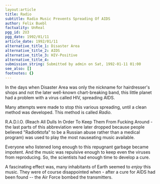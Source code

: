 ```yaml
---
layout:article
title: Radio
subtitle: Radio Music Prevents Spreading Of AIDS
author: Felix Buebl
factuality: UnReal
pgg_id: 2U3
pgg_date: 1992/01/11
article_date: 1992/01/11
alternative_title_1: Disaster Area
alternative_title_2: AIDS
alternative_title_3: HIV-Positive
alternative_title_4: 
submission_string: Submitted by admin on Sat, 1992-01-11 01:00
see_also: []
footnotes: {}
---
```

<div>
<p>In the days when Disaster Area was only the nickname for hairdresser's shops and not the later well-known chart-breaking band, this little planet had a problem with a virus called HIV, spreading AIDS.</p>
<p>Many attempts were made to stop this various spreading, until a clean method was developed. This method is called <em>Radio</em>.</p>
<p>R.A.D.I.O. (Reach All Dulls In Order To Keep Them From Fucking Around - the last parts of this abbreviation were later dropped because people believed "Radiotktofa" to be a Russian abuse rather than a medical program) was used to play the most nauseating music available.</p>
<p>Everyone who listened long enough to this repugnant garbage became impotent. And the music was repulsive enough to keep even the viruses from reproducing. So, the scientists had enough time to develop a cure.</p>
<p>A fascinating effect was, many inhabitants of Earth seemed to <em>enjoy</em> this music. They were of course disappointed when - after a cure for AIDS had been found -- the Air Force bombed the transmitters. <!--Amazon_CLS_IM_END--></p>
</div>

